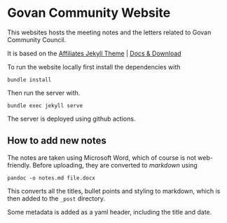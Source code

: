 # Govan Community Website


This websites hosts the meeting notes and the letters related to Govan Community Council.

It is based on the [Affiliates Jekyll Theme](https://wowthemesnet.github.io/affiliates-jekyll-theme/) | [Docs & Download](https://bootstrapstarter.com/template-affiliates-bootstrap-jekyll/)

To run the website locally first install the dependencies with

```
bundle install
```

Then run the server with.

```
bundle exec jekyll serve
```

The server is deployed using github actions.

## How to add new notes

The notes are taken using Microsoft Word, which of course is not web-friendly.
Before uploading, they are converted to _markdown_ using

```
pandoc -o notes.md file.docx
```

This converts all the titles, bullet points and styling to markdown, which
is then added to the `_post` directory.

Some metadata is added as a yaml header, including the title and date.

